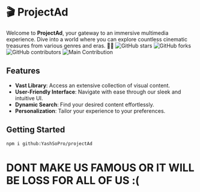 # 🎬 ProjectAd
Welcome to **ProjectAd**, your gateway to an immersive multimedia experience. Dive into a world where you can explore countless cinematic treasures from various genres and eras. 🍿✨
![GitHub stars](https://img.shields.io/github/stars/YashSoPro/projectAd?style=social)
![GitHub forks](https://img.shields.io/github/forks/YashSoPro/projectAd?style=social)
![GitHub contributors](https://img.shields.io/github/contributors/YashSoPro/projectAd)
![Main Contribution](https://img.shields.io/badge/Main_Contributor-Project_Econome-purple)
## Features

- **Vast Library**: Access an extensive collection of visual content.
- **User-Friendly Interface**: Navigate with ease through our sleek and intuitive UI.
- **Dynamic Search**: Find your desired content effortlessly.
- **Personalization**: Tailor your experience to your preferences.
## Getting Started
```bash
npm i github:YashSoPro/projectAd
```
# DONT MAKE US FAMOUS OR IT WILL BE LOSS FOR ALL OF US :(